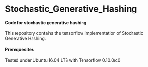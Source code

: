 # Stochastic_Generative_Hashing

#### Code for stochastic generative hashing

This repository contains the tensorflow implementation of Stochastic Generative Hashing.

#### Prerequesites

Tested under Ubuntu 16.04 LTS with Tensorflow 0.10.0rc0




